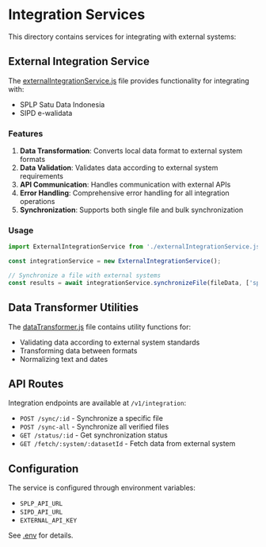 # Integration Services

This directory contains services for integrating with external systems:

## External Integration Service

The [externalIntegrationService.js](file:///c%3A/Users/User/OneDrive/Desktop/satudatapali/backend/services/externalIntegrationService.js) file provides functionality for integrating with:
- SPLP Satu Data Indonesia
- SIPD e-walidata

### Features

1. **Data Transformation**: Converts local data format to external system formats
2. **Data Validation**: Validates data according to external system requirements
3. **API Communication**: Handles communication with external APIs
4. **Error Handling**: Comprehensive error handling for all integration operations
5. **Synchronization**: Supports both single file and bulk synchronization

### Usage

```javascript
import ExternalIntegrationService from './externalIntegrationService.js';

const integrationService = new ExternalIntegrationService();

// Synchronize a file with external systems
const results = await integrationService.synchronizeFile(fileData, ['splp', 'sipd']);
```

## Data Transformer Utilities

The [dataTransformer.js](file:///c%3A/Users/User/OneDrive/Desktop/satudatapali/backend/utils/dataTransformer.js) file contains utility functions for:
- Validating data according to external system standards
- Transforming data between formats
- Normalizing text and dates

## API Routes

Integration endpoints are available at `/v1/integration`:
- `POST /sync/:id` - Synchronize a specific file
- `POST /sync-all` - Synchronize all verified files
- `GET /status/:id` - Get synchronization status
- `GET /fetch/:system/:datasetId` - Fetch data from external system

## Configuration

The service is configured through environment variables:
- `SPLP_API_URL`
- `SIPD_API_URL`
- `EXTERNAL_API_KEY`

See [.env](file:///c%3A/Users/User/OneDrive/Desktop/satudatapali/backend/.env) for details.